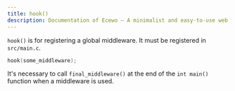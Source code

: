 ```yaml
---
title: hook()
description: Documentation of Ecewo — A minimalist and easy-to-use web framework for C
---
```


`hook()` is for registering a global middleware. It must be registered in `src/main.c`.

```c
hook(some_middleware);
```

It's necessary to call `final_middleware()` at the end of the `int main()` function when a middleware is used.